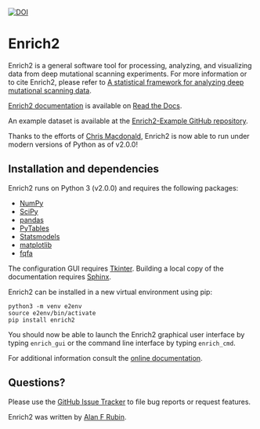 [![DOI](https://zenodo.org/badge/69113902.svg)](https://zenodo.org/badge/latestdoi/69113902)

Enrich2
=======

Enrich2 is a general software tool for processing, analyzing, and visualizing data from deep mutational scanning experiments.
For more information or to cite Enrich2, please refer to [A statistical framework for analyzing deep mutational scanning data](https://doi.org/10.1186/s13059-017-1272-5).

[Enrich2 documentation](https://enrich2.readthedocs.io) is available on [Read the Docs](https://readthedocs.org/).

An example dataset is available at the [Enrich2-Example GitHub repository](https://github.com/FowlerLab/Enrich2-Example/).

Thanks to the efforts of [Chris Macdonald](https://github.com/odcambc), Enrich2 is now able to run under modern versions of Python as of v2.0.0!

Installation and dependencies
-----------------------------

Enrich2 runs on Python 3 (v2.0.0) and requires the following packages:

* [NumPy](http://www.numpy.org/)
* [SciPy](http://www.scipy.org/)
* [pandas](http://pandas.pydata.org/)
* [PyTables](http://www.pytables.org/)
* [Statsmodels](http://statsmodels.sourceforge.net/)
* [matplotlib](http://matplotlib.org/)
* [fqfa](https://fqfa.readthedocs.io/)

The configuration GUI requires [Tkinter](https://docs.python.org/2/library/tkinter.html).
Building a local copy of the documentation requires [Sphinx](http://sphinx-doc.org/).

Enrich2 can be installed in a new virtual environment using pip:

    python3 -m venv e2env
    source e2env/bin/activate
    pip install enrich2

You should now be able to launch the Enrich2 graphical user interface by typing `enrich_gui` or the command line interface by typing `enrich_cmd`.

For additional information consult the [online documentation](https://enrich2.readthedocs.io/).

Questions?
----------

Please use the [GitHub Issue Tracker](https://github.com/FowlerLab/Enrich2/issues) to file bug reports or request features. 

Enrich2 was written by [Alan F Rubin](mailto:alan.rubin@wehi.edu.au).
